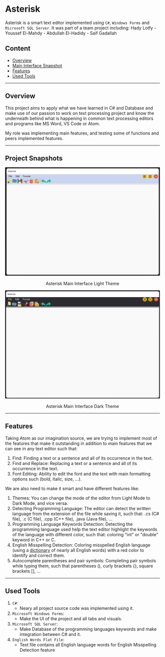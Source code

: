 # Asterisk
Asterisk is a smart text editor implemented using `C#`, `Windows Forms` and `Microsoft SQL Server`.
It was part of a team project including:
Hady Lotfy - Youssef El-Mahdy - Abdullah El-Hadidy - Saif Gadallah

## Content
- [Overview](#overview)
- [Main Interface Snapshot](#project-snapshots)
- [Features](#features)
- [Used Tools](#used-tools)


--------------------------------------
## Overview
This project aims to apply what we have learned in C# and Database and make use of our passion
to work on text processing project and know the underneath behind what is happening in common
text processing editors and programs like MS Word, VS Code or Atom.

My role was implementing main features, and testing some of functions and peers
implemented features.

--------------------------------------
## Project Snapshots
![Main Interface Light Theme](https://github.com/yossef-elmahdy/Asterisk/blob/master/Project_Snapshots/Main_UI_Light.jpg)
<p align="center">
    Asterisk Main Interface Light Theme
</p>  

![Main Interface Dark Theme](https://github.com/yossef-elmahdy/Asterisk/blob/master/Project_Snapshots/Main_UI_Dark.jpg)
<p align="center">
    Asterisk Main Interface Dark Theme
</p>  


--------------------------------------
## Features
Taking Atom as our imagination source, we are trying to implement most of the features
that make it outstanding in addition to main features that we can see in any text editor
such that:
1. Find: Finding a text or a sentence and all of its occurrence in the text.  
2. Find and Replace: Replacing a text or a sentence and all of its occurrence in the text.
3. Font Editing: Ability to edit the font and the text with main formatting options such (bold, italic, size, …).

We are also need to make it smart and have different features like:
1. Themes: You can change the mode of the editor from Light Mode to Dark Mode, and vice versa.
2. Detecting Programming Language: The editor can detect the written language from the extension of the file
while saving it, such that: .cs (C# file), .c (C file), .cpp (C++ file), .java (Java file), …
3. Programming Language Keywords Detection: Detecting the programming language used help the text editor highlight
the keywords of the language with different color, such that: coloring "int" or "double" keyword in C++ or C.
4. English Misspelling Detection: Coloring misspelled English language (using a [dictionary](https://github.com/dwyl/english-words) of nearly all English words) with a red color to identify and correct them.  
5. Autocomplete parentheses and pair symbols: Completing pair symbols while typing them, such that parentheses (),
curly brackets {}, square brackets [], …


---------------------------------------
## Used Tools
1. `C#`:
   - Neary all project source code was implemented using it.
2. `Microsoft Windows Forms`:
   - Make the UI of the project and all tabs and visuals.
3. `Microsoft SQL Server`:
   - Make Database of the programming languages keywords and make integration
   between C# and it.
4. `English Words Flat File`:
   - Text file contains all English language words for English Misspelling Detection feature
